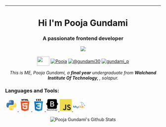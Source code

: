 

<!--
**Poojag30/poojag30** is a ✨ _special_ ✨ repository because its `README.md` (this file) appears on your GitHub profile.

Here are some ideas to get you started:

- 🔭 I’m currently working on ...
- 🌱 I’m currently learning ...
- 👯 I’m looking to collaborate on ...
- 🤔 I’m looking for help with ...
- 💬 Ask me about ...
- 📫 How to reach me: ...
-😄 Pronouns: ...
- ⚡ Fun fact: ...
-->
<hr>
<h1 align="center">Hi I'm Pooja Gundami</h1>
<h3 align="center">A passionate frontend developer</h3>
<p align="center">
<div id="header" align="center">
  <img src="https://media.giphy.com/media/rsUGLKwgSvSxmq1VrZ/giphy.gif" width="300"/>
</div>
</p>

<p align="center">
<a href = "mailto: poojagundami@gmail.com"><img align="center" src="https://simpleicons.org/icons/gmail.svg" height="30" width="40" /></a>
<a href="https://www.linkedin.com/in/pooja-gundami/" target="blank"><img align="center" src="https://cdn.jsdelivr.net/npm/simple-icons@3.0.1/icons/linkedin.svg" alt="Pooja" height="30" width="40" /></a>
<a href="https://www.hackerrank.com/@gundami30" target="blank"><img align="center" src="https://cdn.jsdelivr.net/npm/simple-icons@3.0.1/icons/hackerrank.svg" alt="@gundami30" height="30" width="40" /></a>
<a href="https://leetcode.com/gundami_p/" target="blank"><img align="center" src="https://cdn.jsdelivr.net/npm/simple-icons@3.0.1/icons/leetcode.svg" alt="gundami_p" height="30" width="40" /></a>

</p>
<p align="center">
  <em>
    This is ME, Pooja Gundami, a <b>final year</b> undergraduate from  <b>Walchand Institute Of Technology, </b>, solapur</a>. <br>
    
  </em> 
  
</p>

<h3 align="left">Languages and Tools:</h3>
<p align="left"> 
<a href="https://www.python.org" target="_blank" rel="noreferrer"> 
<img src="https://raw.githubusercontent.com/devicons/devicon/master/icons/python/python-original.svg" alt="python" width="40" height="40"/> </a>

<a href="https://www.w3.org/html/" target="_blank" rel="noreferrer"> 
<img src="https://raw.githubusercontent.com/devicons/devicon/master/icons/html5/html5-original-wordmark.svg" alt="html5" width="40" height="40"/> </a> 

<a href="https://www.w3schools.com/css/" target="_blank" rel="noreferrer"> 
<img src="https://raw.githubusercontent.com/devicons/devicon/master/icons/css3/css3-original-wordmark.svg" alt="css3" width="40" height="40"/> </a>

<a href="https://getbootstrap.com" target="_blank" rel="noreferrer">
<img src="https://raw.githubusercontent.com/devicons/devicon/master/icons/bootstrap/bootstrap-plain-wordmark.svg" alt="bootstrap" width="40" height="40"/> </a>
<a href="https://developer.mozilla.org/en-US/docs/Web/JavaScript" target="_blank" rel="noreferrer"> 
<img src="https://raw.githubusercontent.com/devicons/devicon/master/icons/javascript/javascript-original.svg" alt="javascript" width="40" height="40"/> 
</a> <a href="https://www.mysql.com/" target="_blank" rel="noreferrer"> 
<img src="https://raw.githubusercontent.com/devicons/devicon/master/icons/mysql/mysql-original-wordmark.svg" alt="mysql" width="40" height="40"/> </a> 
 </p>
 
 
 <p align='center'>
  <img align="center" src="https://github-readme-stats.vercel.app/api?username=Pooja30&show_icons=true&title_color=fff&icon_color=79ff97&text_color=efefef&bg_color=24292e" alt="Pooja Gundami's Github Stats">
</p>



